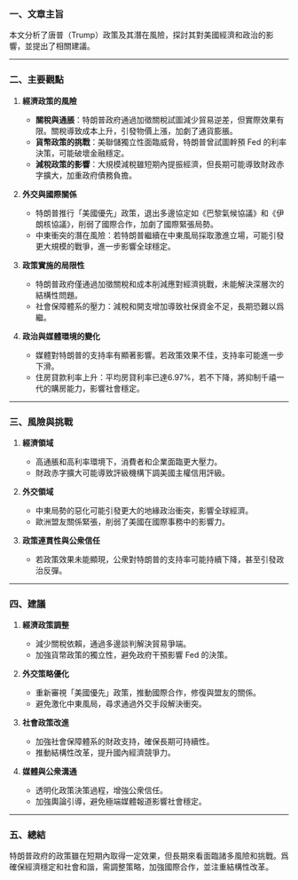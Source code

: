 ### 一、文章主旨
本文分析了唐普（Trump）政策及其潛在風險，探討其對美國經濟和政治的影響，並提出了相關建議。

---

### 二、主要觀點

1. **經濟政策的風險**
   - **關稅與通脹**：特朗普政府通過加徵關稅試圖減少貿易逆差，但實際效果有限。關稅導致成本上升，引發物價上漲，加劇了通貨膨脹。
   - **貨幣政策的挑戰**：美聯儲獨立性面臨威脅，特朗普曾試圖幹預 Fed 的利率決策，可能破壞金融穩定。
   - **減稅政策的影響**：大規模減稅雖短期內提振經濟，但長期可能導致財政赤字擴大，加重政府債務負擔。

2. **外交與國際關係**
   - 特朗普推行「美國優先」政策，退出多邊協定如《巴黎氣候協議》和《伊朗核協議》，削弱了國際合作，加劇了國際緊張局勢。
   - 中東衝突的潛在風險：若特朗普繼續在中東風局採取激進立場，可能引發更大規模的戰爭，進一步影響全球穩定。

3. **政策實施的局限性**
   - 特朗普政府僅通過加徵關稅和成本削減應對經濟挑戰，未能解決深層次的結構性問題。
   - 社會保障體系的壓力：減稅和開支增加導致社保資金不足，長期恐難以爲繼。

4. **政治與媒體環境的變化**
   - 媒體對特朗普的支持率有顯著影響。若政策效果不佳，支持率可能進一步下滑。
   - 住房貸款利率上升：平均房貸利率已達6.97%，若不下降，將抑制千禧一代的購房能力，影響社會穩定。

---

### 三、風險與挑戰

1. **經濟領域**
   - 高通脹和高利率環境下，消費者和企業面臨更大壓力。
   - 財政赤字擴大可能導致評級機構下調美國主權信用評級。

2. **外交領域**
   - 中東局勢的惡化可能引發更大的地緣政治衝突，影響全球經濟。
   - 歐洲盟友關係緊張，削弱了美國在國際事務中的影響力。

3. **政策連貫性與公衆信任**
   - 若政策效果未能顯現，公衆對特朗普的支持率可能持續下降，甚至引發政治反彈。

---

### 四、建議

1. **經濟政策調整**
   - 減少關稅依賴，通過多邊談判解決貿易爭端。
   - 加強貨幣政策的獨立性，避免政府干預影響 Fed 的決策。

2. **外交策略優化**
   - 重新審視「美國優先」政策，推動國際合作，修復與盟友的關係。
   - 避免激化中東風局，尋求通過外交手段解決衝突。

3. **社會政策改進**
   - 加強社會保障體系的財政支持，確保長期可持續性。
   - 推動結構性改革，提升國內經濟競爭力。

4. **媒體與公衆溝通**
   - 透明化政策決策過程，增強公衆信任。
   - 加強輿論引導，避免極端媒體報道影響社會穩定。

---

### 五、總結

特朗普政府的政策雖在短期內取得一定效果，但長期來看面臨諸多風險和挑戰。爲確保經濟穩定和社會和諧，需調整策略，加強國際合作，並注重結構性改革。